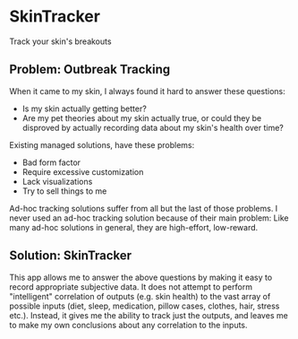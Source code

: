 # SkinTracker

Track your skin's breakouts

## Problem: Outbreak Tracking

When it came to my skin, I always found it hard to answer these questions:

- Is my skin actually getting better?
- Are my pet theories about my skin actually true, or could they be disproved by actually recording data about my skin's
  health over time?

Existing managed solutions, have these problems:

- Bad form factor
- Require excessive customization
- Lack visualizations
- Try to sell things to me

Ad-hoc tracking solutions suffer from all but the last of those problems. I never used an ad-hoc tracking solution because of their main
problem: Like many ad-hoc solutions in general, they are high-effort, low-reward.

## Solution: SkinTracker

This app allows me to answer the above questions by making it easy to record appropriate subjective data. It does not
attempt to perform "intelligent" correlation of outputs (e.g. skin health) to the vast array of possible inputs (diet,
sleep, medication, pillow cases, clothes, hair, stress etc.). Instead, it gives me the ability to track just the outputs,
and leaves me to make my own conclusions about any correlation to the inputs.
